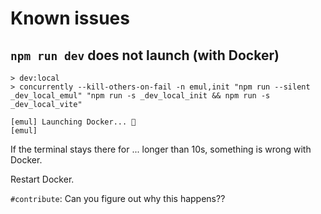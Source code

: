 # Known issues

## `npm run dev` does not launch (with Docker)

```
> dev:local
> concurrently --kill-others-on-fail -n emul,init "npm run --silent _dev_local_emul" "npm run -s _dev_local_init && npm run -s _dev_local_vite"

[emul] Launching Docker... 🐳
[emul] 
```

If the terminal stays there for ... longer than 10s, something is wrong with Docker. 

Restart Docker.

`#contribute`: Can you figure out why this happens??

